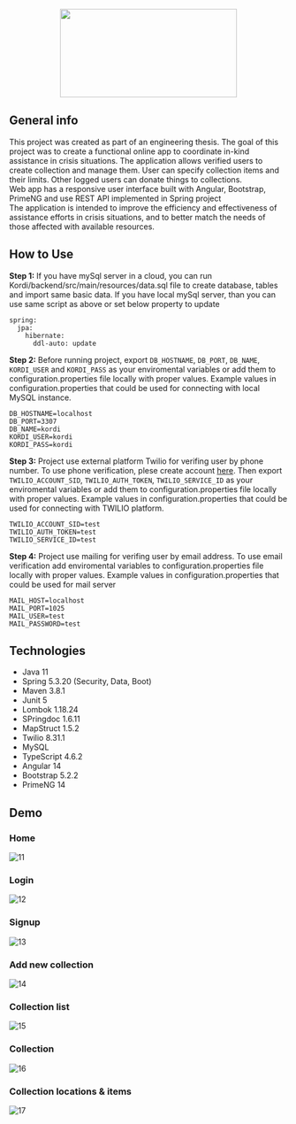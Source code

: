 <p align="center">
<img src="https://user-images.githubusercontent.com/55559640/193420600-3238e881-105c-4c09-b094-a85ff9ca6760.png" width="320" height=160">

</p>

## General info

This project was created as part of an engineering thesis.
The goal of this project was to create a functional online app to coordinate in-kind assistance in crisis situations.
The application allows verified users to create collection and manage them. User can specify collection items and their limits.
Other logged users can donate things to collections.<br />
Web app has a responsive user interface built with Angular, Bootstrap, PrimeNG and use REST API implemented in Spring project<br />
The application is intended to improve the efficiency and effectiveness of assistance efforts in crisis situations, and to better match the needs of those affected with available resources.

## How to Use

**Step 1:**
If you have mySql server in a cloud, you can run Kordi/backend/src/main/resources/data.sql
file to create database, tables and import same basic data.
If you have local mySql server, than you can use same script as above or set below property to update
```
spring:
  jpa:
    hibernate:
      ddl-auto: update
```

**Step 2:**
Before running project, export `DB_HOSTNAME`, `DB_PORT`, `DB_NAME`, `KORDI_USER` and `KORDI_PASS` as your enviromental variables or add  them to configuration.properties file locally with proper values.
Example values in configuration.properties that could be used for connecting with local MySQL instance.
```
DB_HOSTNAME=localhost
DB_PORT=3307
DB_NAME=kordi
KORDI_USER=kordi
KORDI_PASS=kordi
```

**Step 3:**
Project use external platform Twilio for verifing user by phone number. To use phone verification, plese create account <a href="https://www.twilio.com/docs">here</a>.
Then export `TWILIO_ACCOUNT_SID`, `TWILIO_AUTH_TOKEN`, `TWILIO_SERVICE_ID` as your enviromental variables or add them to configuration.properties file locally with proper values.
Example values in configuration.properties that could be used for connecting with TWILIO platform.
```
TWILIO_ACCOUNT_SID=test
TWILIO_AUTH_TOKEN=test
TWILIO_SERVICE_ID=test
```

**Step 4:**
Project use mailing for verifing user by email address. To use email verification add enviromental variables to configuration.properties file locally with proper values.
Example values in configuration.properties that could be used for mail server
```
MAIL_HOST=localhost
MAIL_PORT=1025
MAIL_USER=test
MAIL_PASSWORD=test
```

## Technologies

* Java 11
* Spring 5.3.20 (Security, Data, Boot)
* Maven 3.8.1
* Junit 5
* Lombok 1.18.24
* SPringdoc 1.6.11
* MapStruct 1.5.2
* Twilio 8.31.1
* MySQL
* TypeScript 4.6.2
* Angular 14
* Bootstrap 5.2.2
* PrimeNG 14

## Demo
### Home
![11](https://user-images.githubusercontent.com/55559640/210115968-a012e748-8315-4b32-8117-41bec39f5afb.PNG)
### Login
![12](https://user-images.githubusercontent.com/55559640/210115972-6e6a4c2d-1f80-401a-b7ea-8eb7d4e0ac5e.PNG)
### Signup
![13](https://user-images.githubusercontent.com/55559640/210115988-1db67021-2c6d-4c40-8b70-b28fa48709aa.PNG)
### Add new collection
![14](https://user-images.githubusercontent.com/55559640/210116026-c452a5ce-ec87-4433-b900-6b16ba80acd6.PNG)
### Collection list
![15](https://user-images.githubusercontent.com/55559640/210116022-d3600ad2-7636-45b9-afa1-66265465736a.PNG)
### Collection
![16](https://user-images.githubusercontent.com/55559640/210116020-fc7fd605-fba5-4b77-8342-5bdd3732693e.PNG)
### Collection locations & items
![17](https://user-images.githubusercontent.com/55559640/210116015-b35607bb-d308-435c-8679-c5e6e01d2b56.PNG)
